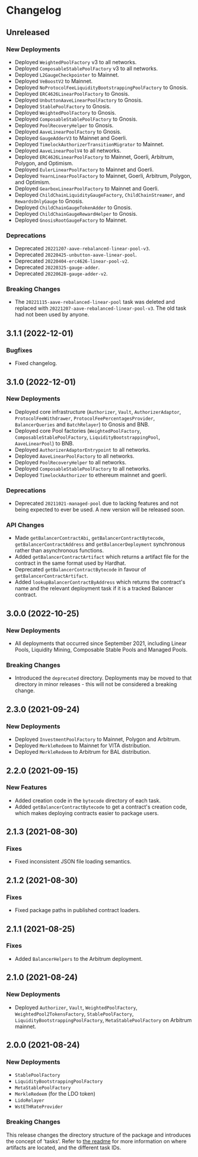 # Changelog

## Unreleased

### New Deployments

- Deployed `WeightedPoolFactory` v3 to all networks.
- Deployed `ComposableStablePoolFactory` v3 to all networks.
- Deployed `L2GaugeCheckpointer` to Mainnet.
- Deployed `VeBoostV2` to Mainnet.
- Deployed `NoProtocolFeeLiquidityBootstrappingPoolFactory` to Gnosis.
- Deployed `ERC4626LinearPoolFactory` to Gnosis.
- Deployed `UnbuttonAaveLinearPoolFactory` to Gnosis.
- Deployed `StablePoolFactory` to Gnosis.
- Deployed `WeightedPoolFactory` to Gnosis.
- Deployed `ComposableStablePoolFactory` to Gnosis.
- Deployed `PoolRecoveryHelper` to Gnosis.
- Deployed `AaveLinearPoolFactory` to Gnosis.
- Deployed `GaugeAdderV3` to Mainnet and Goerli.
- Deployed `TimelockAuthorizerTransitionMigrator` to Mainnet.
- Deployed `AaveLinearPoolV4` to all networks.
- Deployed `ERC4626LinearPoolFactory` to Mainnet, Goerli, Arbitrum, Polygon, and Optimism.
- Deployed `EulerLinearPoolFactory` to Mainnet and Goerli.
- Deployed `YearnLinearPoolFactory` to Mainnet, Goerli, Arbitrum, Polygon, and Optimism.
- Deployed `GearboxLinearPoolFactory` to Mainnet and Goerli.
- Deployed `ChildChainLiquidityGaugeFactory`, `ChildChainStreamer`, and `RewardsOnlyGauge` to Gnosis.
- Deployed `ChildChainGaugeTokenAdder` to Gnosis.
- Deployed `ChildChainGaugeRewardHelper` to Gnosis.
- Deployed `GnosisRootGaugeFactory` to Mainnet.

### Deprecations

- Deprecated `20221207-aave-rebalanced-linear-pool-v3`.
- Deprecated `20220425-unbutton-aave-linear-pool`.
- Deprecated `20220404-erc4626-linear-pool-v2`.
- Deprecated `20220325-gauge-adder`.
- Deprecated `20220628-gauge-adder-v2`.

### Breaking Changes

- The `20221115-aave-rebalanced-linear-pool` task was deleted and replaced with `20221207-aave-rebalanced-linear-pool-v3`. The old task had not been used by anyone.

## 3.1.1 (2022-12-01)

### Bugfixes

- Fixed changelog.

## 3.1.0 (2022-12-01)

### New Deployments

- Deployed core infrastructure (`Authorizer`, `Vault`, `AuthorizerAdaptor`, `ProtocolFeeWithdrawer`, `ProtocolFeePercentagesProvider`, `BalancerQueries` and `BatchRelayer`) to Gnosis and BNB.
- Deployed core Pool factories (`WeightedPoolFactory`, `ComposableStablePoolFactory`, `LiquidityBootstrappingPool`, `AaveLinearPool`) to BNB.
- Deployed `AuthorizerAdaptorEntrypoint` to all networks.
- Deployed `AaveLinearPoolFactory` to all networks.
- Deployed `PoolRecoveryHelper` to all networks.
- Deployed `ComposableStablePoolFactory` to all networks.
- Deployed `TimelockAuthorizer` to ethereum mainnet and goerli.

### Deprecations

- Deprecated `20211021-managed-pool` due to lacking features and not being expected to ever be used. A new version will be released soon.

### API Changes

- Made `getBalancerContractAbi`, `getBalancerContractBytecode`, `getBalancerContractAddress` and `getBalancerDeployment` synchronous rather than asynchronous functions.
- Added `getBalancerContractArtifact` which returns a artifact file for the contract in the same format used by Hardhat.
- Deprecated `getBalancerContractBytecode` in favour of `getBalancerContractArtifact`.
- Added `lookupBalancerContractByAddress` which returns the contract's name and the relevant deployment task if it is a tracked Balancer contract.

## 3.0.0 (2022-10-25)

### New Deployments

- All deployments that occurred since September 2021, including Linear Pools, Liquidity Mining, Composable Stable Pools and Managed Pools.

### Breaking Changes

- Introduced the `deprecated` directory. Deployments may be moved to that directory in minor releases - this will not be considered a breaking change.

## 2.3.0 (2021-09-24)

### New Deployments

- Deployed `InvestmentPoolFactory` to Mainnet, Polygon and Arbitrum.
- Deployed `MerkleRedeem` to Mainnet for VITA distribution.
- Deployed `MerkleRedeem` to Arbitrum for BAL distribution.

## 2.2.0 (2021-09-15)

### New Features

- Added creation code in the `bytecode` directory of each task.
- Added `getBalancerContractBytecode` to get a contract's creation code, which makes deploying contracts easier to package users.

## 2.1.3 (2021-08-30)

### Fixes

- Fixed inconsistent JSON file loading semantics.

## 2.1.2 (2021-08-30)

### Fixes

- Fixed package paths in published contract loaders.

## 2.1.1 (2021-08-25)

### Fixes

- Added `BalancerHelpers` to the Arbitrum deployment.

## 2.1.0 (2021-08-24)

### New Deployments

- Deployed `Authorizer`, `Vault`, `WeightedPoolFactory`, `WeightedPool2TokensFactory`, `StablePoolFactory`, `LiquidityBootstrappingPoolFactory`, `MetaStablePoolFactory` on Arbitrum mainnet.

## 2.0.0 (2021-08-24)

### New Deployments

- `StablePoolFactory`
- `LiquidityBootstrappingPoolFactory`
- `MetaStablePoolFactory`
- `MerkleRedeem` (for the LDO token)
- `LidoRelayer`
- `WstETHRateProvider`

### Breaking Changes

This release changes the directory structure of the package and introduces the concept of 'tasks'. Refer to [the readme](./README.md) for more information on where artifacts are located, and the different task IDs.
